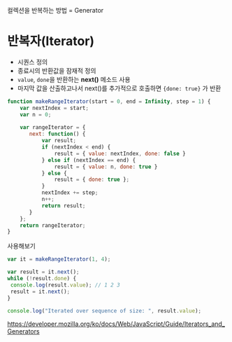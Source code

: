 컬렉션을 반복하는 방법 = Generator

# 반복자(Iterator)
 - 시퀀스 정의
 - 종료시의 반환값을 잠재적 정의
 - `value`, `done`을 반환하는 **next()** 메소드 사용
 - 마지막 값을 산출하고나서  next()를 추가적으로 호출하면 `{done: true}` 가 반환

```js
function makeRangeIterator(start = 0, end = Infinity, step = 1) {
    var nextIndex = start;
    var n = 0;
    
    var rangeIterator = {
       next: function() {
           var result;
           if (nextIndex < end) {
               result = { value: nextIndex, done: false }
           } else if (nextIndex == end) {
               result = { value: n, done: true }
           } else {
               result = { done: true };
           }
           nextIndex += step;
           n++;
           return result;
       }
    };
    return rangeIterator;
}
```
사용해보기
```js
var it = makeRangeIterator(1, 4);

var result = it.next();
while (!result.done) {
 console.log(result.value); // 1 2 3
 result = it.next();
}

console.log("Iterated over sequence of size: ", result.value);
```

https://developer.mozilla.org/ko/docs/Web/JavaScript/Guide/Iterators_and_Generators